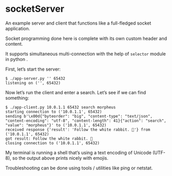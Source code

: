# socketServer
An example server and client that functions like a full-fledged socket application.

Socket programming done here is complete with its own custom header and content. 

It supports simultaneous multi-connection with the help of `selector` module in python .

First, let’s start the server:

``` 
$ ./app-server.py '' 65432
listening on ('', 65432)
```

Now let’s run the client and enter a search. Let’s see if we can find something:

```
$ ./app-client.py 10.0.1.1 65432 search morpheus
starting connection to ('10.0.1.1', 65432)
sending b'\x00d{"byteorder": "big", "content-type": "text/json", "content-encoding": "utf-8", "content-length": 41}{"action": "search", "value": "morpheus"}' to ('10.0.1.1', 65432)
received response {'result': 'Follow the white rabbit. 🐰'} from ('10.0.1.1', 65432)
got result: Follow the white rabbit. 🐰
closing connection to ('10.0.1.1', 65432)
```

My terminal is running a shell that’s using a text encoding of Unicode (UTF-8), so the output above prints nicely with emojis.

Troubleshooting can be done using tools / utilities like ping or netstat.
